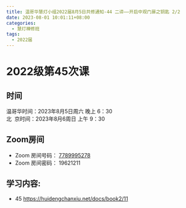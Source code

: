 ```yaml
---
title: 温哥华慧灯小组2022届8月5日共修通知-44 二谛——开启中观门扉之钥匙 2/2
date: 2023-08-01 10:01:11+08:00
categories:
  - 慧灯禅修班
tags:
  - 2022届
---
```

# 2022级第45次课

## 时间

温哥华时间：2023年8月5日周六 晚上 6：30\
北  京时间：2023年8月6周日 上午 9：30

## Zoom房间

* Zoom 房间号码： [7789995278](https://us02web.zoom.us/j/7789995278?pwd=VjZmbWJFY2k2K0E5RVB2cTNIQmhqUT09)
* Zoom 房间密码： 19621211

## 学习内容:

* 45 [](https://huidengchanxiu.net/docs/book2/10_2)<https://huidengchanxiu.net/docs/book2/11>